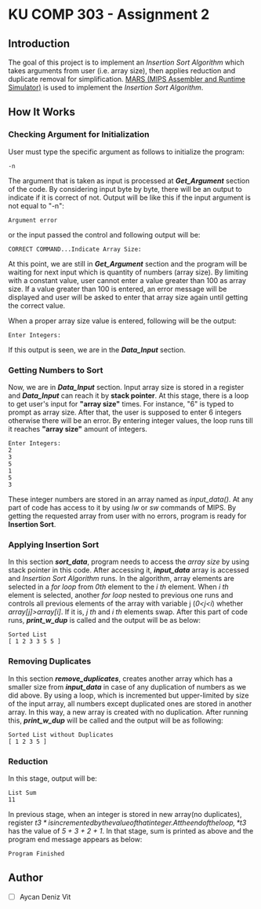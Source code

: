 # KU COMP 303 - Assignment 2

## Introduction
The goal of this project is to implement an *Insertion Sort Algorithm* which takes arguments from user (i.e. array size), then applies reduction and duplicate removal for simplification. [MARS (MIPS Assembler and Runtime Simulator)](https://courses.missouristate.edu/KenVollmar/MARS/) is used to implement the *Insertion Sort Algorithm*.
## How It Works
### Checking Argument for Initialization
User must type the specific argument as follows to initialize the program:

    -n

The argument that is taken as input is processed at **_Get_Argument_** section of the code. By considering input byte by byte, there will be an output to indicate if it is correct of not. Output will be like this if the input argument is not equal to "-n":

    Argument error

or the input passed the control and following output will be:

    CORRECT COMMAND...Indicate Array Size:

At this point, we are still in **_Get_Argument_** section and the program will be waiting for next input which is quantity of numbers (array size). By limiting with a constant value, user cannot enter a value greater than 100 as array size. If a value greater than 100 is entered, an error message will be displayed and user will be asked to enter that array size again until getting the correct value.

When a proper array size value is entered, following will be the output:
    
    Enter Integers:
    
If this output is seen, we are in the **_Data_Input_** section. 

### Getting Numbers to Sort

Now, we are in **_Data_Input_** section. Input array size is stored in a register and **_Data_Input_** can reach it by **stack pointer**. At this stage, there is a loop to get user's input for __"array size"__ times. For instance, "6" is typed to prompt as array size. After that, the user is supposed to enter 6 integers otherwise there will be an error. By entering integer values, the loop runs till it reaches __"array size"__ amount of integers.

    Enter Integers:
    2
    3
    5
    1
    5
    3

These integer numbers are stored in an array named as *input_data()*. At any part of code has access to it by using *lw* or *sw* commands of MIPS. By getting the requested array from user with no errors, program is ready for **Insertion Sort**.

### Applying Insertion Sort

In this section **_sort_data_**, program needs to access the *array size* by using stack pointer in this code. After accessing it, **_input_data_** array is accessed and *Insertion Sort Algorithm* runs. In the algorithm, array elements are selected in a *for loop* from *0th* element to the *i th* element. When *i th* element is selected, another *for loop* nested to previous one runs and controls all previous elements of the array with variable j (*0<j<i*) whether *array[j]>array[i]*. If it is, *j th* and *i th* elements swap. After this part of code runs, **_print_w_dup_** is called and the output will be as below:

    Sorted List
    [ 1 2 3 3 5 5 ]
   
### Removing Duplicates
In this section **_remove_duplicates_**, creates another array which has a smaller size from **_input_data_** in case of any duplication of numbers as we did above. By using a loop, which is incremented but upper-limited by size of the input array, all numbers except duplicated ones are stored in another array. In this way, a new array is created with no duplication. After running this, **_print_w_dup_** will be called and the output will be as following:

    Sorted List without Duplicates
    [ 1 2 3 5 ]

### Reduction
In this stage, output will be:

    List Sum
    11
    
In previous stage, when an integer is stored in new array(no duplicates), register *$t3* is incremented by the value of that integer. At the end of the loop, *$t3* has the value of *5 + 3 + 2 + 1*. In that stage, sum is printed as above and the program end message appears as below:

    Program Finished
    
## Author
- [ ] Aycan Deniz Vit
